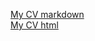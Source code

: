 [My CV markdown](https://Pavel-Troinich.github.io/rsschool-cv/cv)  
[My CV html](https://Pavel-Troinich.io/rsschool-cv/)
